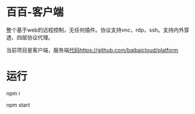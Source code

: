 # 百百-客户端
整个基于web的远程控制，无任何插件。协议支持vnc，rdp，ssh。支持内外穿透、四层协议代理。

当前项目是客户端，服务端[代码](https://github.com/baibaicloud/platform)https://github.com/baibaicloud/platform

# 运行
npm i

npm start

